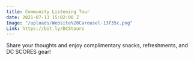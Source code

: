 ```yaml
---
title: Community Listening Tour
date: 2021-07-13 15:02:00 Z
Image: "/uploads/Website%20Carousel-13f35c.png"
Link: https://bit.ly/DCStours
---
```


Share your thoughts and enjoy complimentary snacks, refreshments, 
and DC SCORES gear!